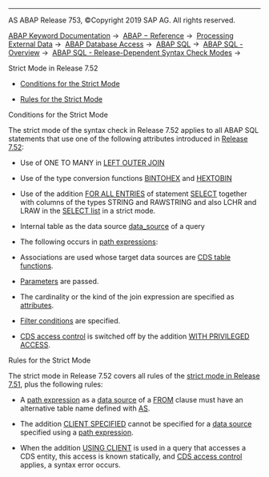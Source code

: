   

* * *

AS ABAP Release 753, ©Copyright 2019 SAP AG. All rights reserved.

[ABAP Keyword Documentation](javascript:call_link\('abenabap.htm'\)) →  [ABAP − Reference](javascript:call_link\('abenabap_reference.htm'\)) →  [Processing External Data](javascript:call_link\('abenabap_language_external_data.htm'\)) →  [ABAP Database Access](javascript:call_link\('abenabap_sql.htm'\)) →  [ABAP SQL](javascript:call_link\('abenopensql.htm'\)) →  [ABAP SQL - Overview](javascript:call_link\('abenopen_sql_oview.htm'\)) →  [ABAP SQL - Release-Dependent Syntax Check Modes](javascript:call_link\('abenopensql_strict_modes.htm'\)) → 

Strict Mode in Release 7.52

-   [Conditions for the Strict Mode](#@@ITOC@@ABENOPENSQL_STRICT_MODE_752_1)

-   [Rules for the Strict Mode](#@@ITOC@@ABENOPENSQL_STRICT_MODE_752_2)

Conditions for the Strict Mode

The strict mode of the syntax check in Release 7.52 applies to all ABAP SQL statements that use one of the following attributes introduced in [Release 7.52](javascript:call_link\('abennews-752-open_sql.htm'\)):

-   Use of ONE TO MANY in [LEFT OUTER JOIN](javascript:call_link\('abapselect_join.htm'\))

-   Use of the type conversion functions [BINTOHEX](javascript:call_link\('abensql_type_conv_func.htm'\)) and [HEXTOBIN](javascript:call_link\('abensql_type_conv_func.htm'\))

-   Use of the addition [FOR ALL ENTRIES](javascript:call_link\('abenwhere_logexp_itab.htm'\)) of statement [SELECT](javascript:call_link\('abapselect.htm'\)) together with columns of the types STRING and RAWSTRING and also LCHR and LRAW in the [SELECT list](javascript:call_link\('abapselect_list.htm'\)) in a strict mode.

-   Internal table as the data source [data\_source](javascript:call_link\('abapselect_data_source.htm'\)) of a query

-   The following occurs in [path expressions](javascript:call_link\('abenopen_sql_path.htm'\)):

-   Associations are used whose target data sources are [CDS table functions](javascript:call_link\('abencds_table_function_glosry.htm'\) "Glossary Entry").

-   [Parameters](javascript:call_link\('abenopen_sql_parameters.htm'\)) are passed.

-   The cardinality or the kind of the join expression are specified as [attributes](javascript:call_link\('abenopen_sql_path_filter.htm'\)).

-   [Filter conditions](javascript:call_link\('abenopen_sql_path_filter.htm'\)) are specified.

-   [CDS access control](javascript:call_link\('abencds_access_control_glosry.htm'\) "Glossary Entry") is switched off by the addition [WITH PRIVILEGED ACCESS](javascript:call_link\('abapselect_data_source.htm'\)).

Rules for the Strict Mode

The strict mode in Release 7.52 covers all rules of the [strict mode in Release 7.51](javascript:call_link\('abenopensql_strict_mode_751.htm'\)), plus the following rules:

-   A [path expression](javascript:call_link\('abenopen_sql_path.htm'\)) as a [data source](javascript:call_link\('abapselect_data_source.htm'\)) of a [FROM](javascript:call_link\('abapfrom_clause.htm'\)) clause must have an alternative table name defined with [AS](javascript:call_link\('abapfrom_clause.htm'\)).

-   The addition [CLIENT SPECIFIED](javascript:call_link\('abapselect_client.htm'\)) cannot be specified for a [data source](javascript:call_link\('abapselect_data_source.htm'\)) specified using a [path expression](javascript:call_link\('abenopen_sql_path.htm'\)).

-   When the addition [USING CLIENT](javascript:call_link\('abapselect_client.htm'\)) is used in a query that accesses a CDS entity, this access is known statically, and [CDS access control](javascript:call_link\('abencds_access_control_glosry.htm'\) "Glossary Entry") applies, a syntax error occurs.